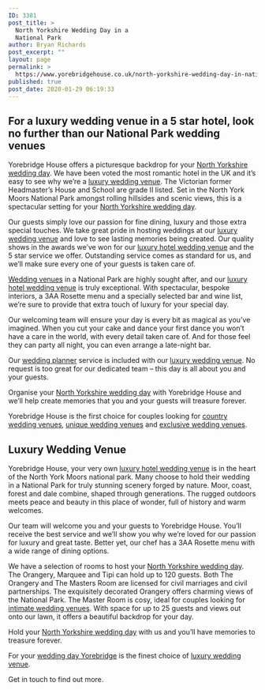```yaml
---
ID: 3381
post_title: >
  North Yorkshire Wedding Day in a
  National Park
author: Bryan Richards
post_excerpt: ""
layout: page
permalink: >
  https://www.yorebridgehouse.co.uk/north-yorkshire-wedding-day-in-national-park/
published: true
post_date: 2020-01-29 06:19:33
---
```

<h2 class="section-title sub-title">For a luxury wedding venue in a 5 star hotel, look no further than our National Park wedding venues</h2>

<p> Yorebridge House offers a picturesque backdrop for your <a href="/#ptdi">North Yorkshire wedding day</a>. We have been voted the most romantic hotel in the UK and it&rsquo;s easy to see why we&rsquo;re a <a href="/#flw">luxury wedding venue</a>. The Victorian former Headmaster&rsquo;s House and School are grade II listed. Set in the North York Moors National Park amongst rolling hillsides and scenic views, this is a spectacular setting for your <a href="/#ptdi">North Yorkshire wedding day</a>.</p>

<p> Our guests simply love our passion for fine dining, luxury and those extra special touches. We take great pride in hosting weddings at our <a href="/#sll">luxury wedding venue</a> and love to see lasting memories being created. Our quality shows in the awards we&rsquo;ve won for our <a href="/#wtinc">luxury hotel wedding venue</a> and the 5 star service we offer. Outstanding service comes as standard for us, and we&rsquo;ll make sure every one of your guests is taken care of.</p>

<p> <a href="/#flw">Wedding venues</a> in a National Park are highly sought after, and our <a href="/#wtinc">luxury hotel wedding venue</a> is truly exceptional. With spectacular, bespoke interiors, a 3AA Rosette menu and a specially selected bar and wine list, we&rsquo;re sure to provide that extra touch of luxury for your special day.</p>

<p>Our welcoming team will ensure your day is every bit as magical as you&rsquo;ve imagined. When you cut your cake and dance your first dance you won&rsquo;t have a care in the world, with every detail taken care of. And for those feel they can party all night, you can even arrange a late-night bar.</p>

<p> Our <a href="/#wtinc">wedding planner</a> service is included with our <a href="/#sll">luxury wedding venue</a>. No request is too great for our dedicated team &ndash; this day is all about you and your guests.</p>

<p> Organise your <a href="/#ptdi">North Yorkshire wedding day</a> with Yorebridge House and we&rsquo;ll help create memories that you and your guests will treasure forever.</p>

<p> Yorebridge House is the first choice for couples looking for <a href="/#flw">country wedding venues</a>, <a href="/#ptdi">unique wedding venues</a> and <a href="/#sll">exclusive wedding venues</a>.</p>

<h2 class="section-title sub-title">Luxury Wedding Venue</h2>

<p>Yorebridge House, your very own <a href="/#wtinc">luxury hotel wedding venue</a> is in the heart of the North York Moors national park. Many choose to hold their wedding in a National Park for truly stunning scenery forged by nature. Moor, coast, forest and dale combine, shaped through generations. The rugged outdoors meets peace and beauty in this place of wonder, full of history and warm welcomes.</p>

<p> Our team will welcome you and your guests to Yorebridge House. You&rsquo;ll receive the best service and we&rsquo;ll show you why we&rsquo;re loved for our passion for luxury and great taste. Better yet, our chef has a 3AA Rosette menu with a wide range of dining options.</p>

<p> We have a selection of rooms to host your <a href="/#ptdi">North Yorkshire wedding day</a>. The Orangery, Marquee and Tipi can hold up to 120 guests. Both The Orangery and The Masters Room are licensed for civil marriages and civil partnerships. The exquisitely decorated Orangery offers charming views of the National Park. The Master Room is cosy, ideal for couples looking for <a href="/#yc">intimate wedding venues</a>. With space for up to 25 guests and views out onto our lawn, it offers a beautiful backdrop for your day.</p>

<p> Hold your <a href="/#ptdi">North Yorkshire wedding day</a> with us and you&rsquo;ll have memories to treasure forever.</p>

<p> For your <a href="/#flw">wedding day Yorebridge</a> is the finest choice of <a href="/#sll">luxury wedding venue</a>.</p>

<p> Get in touch to find out more.</p>